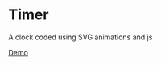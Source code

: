 # Timer

A clock coded using SVG animations and js

[Demo](https://codepen.io/savitha-gollamudi/pen/pogrbjq)
